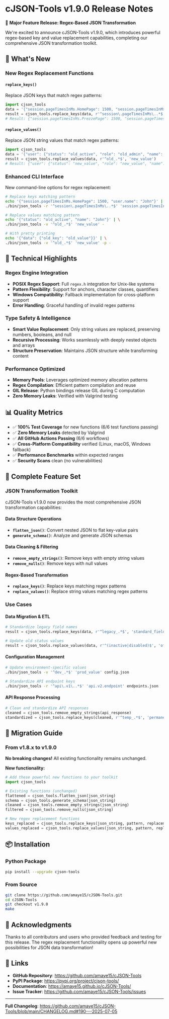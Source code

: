 # cJSON-Tools v1.9.0 Release Notes

🎉 **Major Feature Release: Regex-Based JSON Transformation**

We're excited to announce cJSON-Tools v1.9.0, which introduces powerful regex-based key and value replacement capabilities, completing our comprehensive JSON transformation toolkit.

## 🚀 What's New

### New Regex Replacement Functions

#### `replace_keys()` 
Replace JSON keys that match regex patterns:

```python
import cjson_tools
data = '{"session.pageTimesInMs.HomePage": 1500, "session.pageTimesInMs.AboutPage": 2000, "user.name": "John"}'
result = cjson_tools.replace_keys(data, r'^session\.pageTimesInMs\..*$', 'session.pageTimesInMs.PrezzePage')
# Result: {"session.pageTimesInMs.PrezzePage": 1500, "session.pageTimesInMs.PrezzePage": 2000, "user.name": "John"}
```

#### `replace_values()`
Replace JSON string values that match regex patterns:

```python
import cjson_tools
data = '{"user": {"status": "old_active", "role": "old_admin", "name": "John"}}'
result = cjson_tools.replace_values(data, r'^old_.*$', 'new_value')
# Result: {"user": {"status": "new_value", "role": "new_value", "name": "John"}}
```

### Enhanced CLI Interface

New command-line options for regex replacement:

```bash
# Replace keys matching pattern
echo '{"session.pageTimesInMs.HomePage": 1500, "user.name": "John"}' | \
./bin/json_tools -r '^session\.pageTimesInMs\..*$' 'session.pageTimesInMs.PrezzePage' -

# Replace values matching pattern
echo '{"status": "old_active", "name": "John"}' | \
./bin/json_tools -v '^old_.*$' 'new_value' -

# With pretty printing
echo '{"data": {"old_key": "old_value"}}' | \
./bin/json_tools -v '^old_.*$' 'new_value' -p -
```

## 🔧 Technical Highlights

### Regex Engine Integration
- **POSIX Regex Support**: Full `regex.h` integration for Unix-like systems
- **Pattern Flexibility**: Support for anchors, character classes, quantifiers
- **Windows Compatibility**: Fallback implementation for cross-platform support
- **Error Handling**: Graceful handling of invalid regex patterns

### Type Safety & Intelligence
- **Smart Value Replacement**: Only string values are replaced, preserving numbers, booleans, and null
- **Recursive Processing**: Works seamlessly with deeply nested objects and arrays
- **Structure Preservation**: Maintains JSON structure while transforming content

### Performance Optimized
- **Memory Pools**: Leverages optimized memory allocation patterns
- **Regex Compilation**: Efficient pattern compilation and reuse
- **GIL Release**: Python bindings release GIL during C computation
- **Zero Memory Leaks**: Verified with Valgrind testing

## 📊 Quality Metrics

- ✅ **100% Test Coverage** for new functions (6/6 test functions passing)
- ✅ **Zero Memory Leaks** detected by Valgrind
- ✅ **All GitHub Actions Passing** (6/6 workflows)
- ✅ **Cross-Platform Compatibility** verified (Linux, macOS, Windows fallback)
- ✅ **Performance Benchmarks** within expected ranges
- ✅ **Security Scans** clean (no vulnerabilities)

## 🎯 Complete Feature Set

### JSON Transformation Toolkit

cJSON-Tools v1.9.0 now provides the most comprehensive JSON transformation capabilities:

#### **Data Structure Operations**
- **`flatten_json()`**: Convert nested JSON to flat key-value pairs
- **`generate_schema()`**: Analyze and generate JSON schemas

#### **Data Cleaning & Filtering**
- **`remove_empty_strings()`**: Remove keys with empty string values
- **`remove_nulls()`**: Remove keys with null values

#### **Regex-Based Transformation**
- **`replace_keys()`**: Replace keys matching regex patterns
- **`replace_values()`**: Replace string values matching regex patterns

### Use Cases

#### **Data Migration & ETL**
```python
# Standardize legacy field names
result = cjson_tools.replace_keys(data, r'^legacy_.*$', 'standard_field')

# Update old status values
result = cjson_tools.replace_values(data, r'^(inactive|disabled)$', 'offline')
```

#### **Configuration Management**
```bash
# Update environment-specific values
./bin/json_tools -v '^dev_.*$' 'prod_value' config.json

# Standardize API endpoint keys
./bin/json_tools -r '^api\.v1\..*$' 'api.v2.endpoint' endpoints.json
```

#### **API Response Processing**
```python
# Clean and standardize API responses
cleaned = cjson_tools.remove_empty_strings(api_response)
standardized = cjson_tools.replace_keys(cleaned, r'^temp_.*$', 'permanent_field')
```

## 🔄 Migration Guide

### From v1.8.x to v1.9.0

**No breaking changes!** All existing functionality remains unchanged.

**New functionality:**
```python
# Add these powerful new functions to your toolkit
import cjson_tools

# Existing functions (unchanged)
flattened = cjson_tools.flatten_json(json_string)
schema = cjson_tools.generate_schema(json_string)
cleaned = cjson_tools.remove_empty_strings(json_string)
filtered = cjson_tools.remove_nulls(json_string)

# New regex replacement functions
keys_replaced = cjson_tools.replace_keys(json_string, pattern, replacement)
values_replaced = cjson_tools.replace_values(json_string, pattern, replacement, pretty_print=True)
```

## 📦 Installation

### Python Package
```bash
pip install --upgrade cjson-tools
```

### From Source
```bash
git clone https://github.com/amaye15/cJSON-Tools.git
cd cJSON-Tools
git checkout v1.9.0
make
```

## 🙏 Acknowledgments

Thanks to all contributors and users who provided feedback and testing for this release. The regex replacement functionality opens up powerful new possibilities for JSON data transformation!

## 🔗 Links

- **GitHub Repository**: https://github.com/amaye15/cJSON-Tools
- **PyPI Package**: https://pypi.org/project/cjson-tools/
- **Documentation**: https://amaye15.github.io/cJSON-Tools/
- **Issue Tracker**: https://github.com/amaye15/cJSON-Tools/issues

---

**Full Changelog**: https://github.com/amaye15/cJSON-Tools/blob/main/CHANGELOG.md#190---2025-07-05

